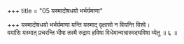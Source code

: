 +++
title = "05 यस्मादोषधयो भर्भर्यमाणा"

+++
यस्मादोषधयो भर्भर्यमाणा यन्ति यस्माद् वृक्षासो न वियन्ति विश्वे।  
वयांसि यस्मात् प्रचरन्ति भीषा तस्मै रुद्राय हविषा विधेमान्यत्रास्मदघविषा व्येतु ॥ ६ ॥